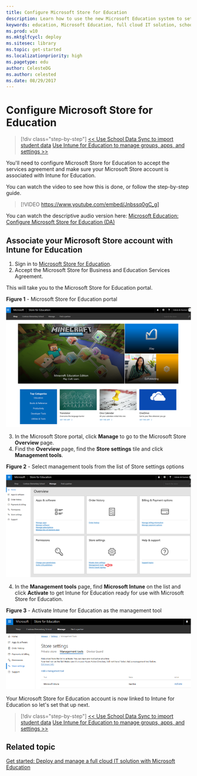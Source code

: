 ```yaml
---
title: Configure Microsoft Store for Education
description: Learn how to use the new Microsoft Education system to set up a cloud infrastructure for your school, acquire devices and apps, and configure and deploy policies to your Windows 10 devices.
keywords: education, Microsoft Education, full cloud IT solution, school, deploy, setup, manage, Windows 10, Intune for Education, Office 365 for Education, School Data Sync, Microsoft Teams, Microsoft Store for Education, Azure AD, Set up School PCs
ms.prod: w10
ms.mktglfcycl: deploy
ms.sitesec: library
ms.topic: get-started
ms.localizationpriority: high
ms.pagetype: edu
author: CelesteDG
ms.author: celested
ms.date: 08/29/2017
---
```


# Configure Microsoft Store for Education

> [!div class="step-by-step"]
[<< Use School Data Sync to import student data](use-school-data-sync.md)
[Use Intune for Education to manage groups, apps, and settings >>](use-intune-for-education.md)

You'll need to configure Microsoft Store for Education to accept the services agreement and make sure your Microsoft Store account is associated with Intune for Education.

You can watch the video to see how this is done, or follow the step-by-step guide. </br>

> [!VIDEO https://www.youtube.com/embed/Jnbssq0gC_g]

You can watch the descriptive audio version here: [Microsoft Education: Configure Microsoft Store for Education (DA)](https://www.youtube.com/watch?v=bStgEpHbEXw)

## Associate your Microsoft Store account with Intune for Education

1. Sign in to <a href="https://educationstore.microsoft.com" target="_blank">Microsoft Store for Education</a>.
2. Accept the Microsoft Store for Business and Education Services Agreement. 

  This will take you to the Microsoft Store for Education portal.

  **Figure 1** - Microsoft Store for Education portal

  ![Microsoft Store for Education portal](images/msfe_store_portal.png)

3. In the Microsoft Store portal, click **Manage** to go to the Microsoft Store **Overview** page.
4. Find the **Overview** page, find the **Store settings** tile and click **Management tools**.

  **Figure 2** - Select management tools from the list of Store settings options

  ![Select management tools from list of Store settings options](images/msfe_storesettings_select_managementtools.png)

4. In the **Management tools** page, find **Microsoft Intune** on the list and click **Activate** to get Intune for Education ready for use with Microsoft Store for Education.

  **Figure 3** - Activate Intune for Education as the management tool

  ![Activate Intune for Education as the management tool](images/msfe_managementtools_activateintune.png) 

Your Microsoft Store for Education account is now linked to Intune for Education so let's set that up next.

> [!div class="step-by-step"]
[<< Use School Data Sync to import student data](use-school-data-sync.md)
[Use Intune for Education to manage groups, apps, and settings >>](use-intune-for-education.md)


## Related topic
[Get started: Deploy and manage a full cloud IT solution with Microsoft Education](get-started-with-microsoft-education.md)